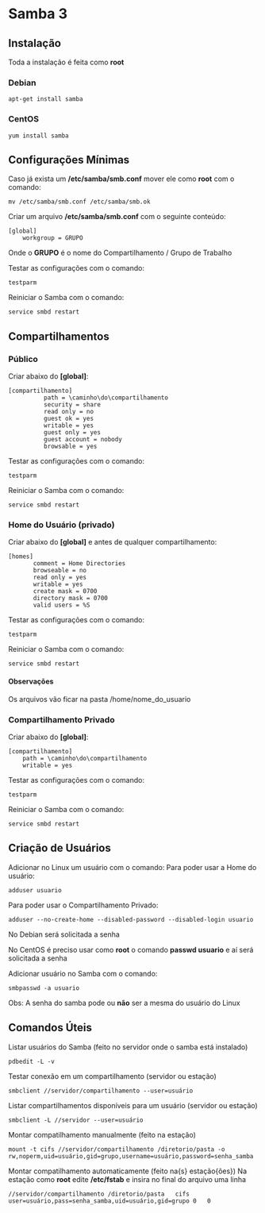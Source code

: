 # Samba 3

## Instalação
Toda a instalação é feita como **root**
### Debian
```apt-get install samba```
### CentOS
```yum install samba```
## Configurações Mínimas
Caso já exista um **/etc/samba/smb.conf** mover ele como **root** com o comando:

`mv /etc/samba/smb.conf /etc/samba/smb.ok`

Criar um arquivo **/etc/samba/smb.conf** com o seguinte conteúdo:
```
[global]
	workgroup = GRUPO
```
Onde o **GRUPO** é o nome do Compartilhamento / Grupo de Trabalho 

Testar as configurações com o comando:

`testparm`

Reiniciar o Samba com o comando:

`service smbd restart`
## Compartilhamentos
### Público

Criar abaixo do **[global]**:
``` 
[compartilhamento]
          path = \caminho\do\compartilhamento
          security = share
          read only = no
          guest ok = yes
          writable = yes
          guest only = yes
          guest account = nobody
          browsable = yes
```

Testar as configurações com o comando:

`testparm`

Reiniciar o Samba com o comando:

`service smbd restart`

### Home do Usuário (privado)

Criar abaixo do **[global]** e antes de qualquer compartilhamento:
```
[homes]
       comment = Home Directories
       browseable = no
       read only = yes
       writable = yes
       create mask = 0700
       directory mask = 0700
       valid users = %S
```

Testar as configurações com o comando:

`testparm`

Reiniciar o Samba com o comando:

`service smbd restart`

#### Observações
Os arquivos vão ficar na pasta /home/nome_do_usuario

### Compartilhamento Privado
Criar abaixo do **[global]**:
```
[compartilhamento]
	path = \caminho\do\compartilhamento
    writable = yes
```

Testar as configurações com o comando:

`testparm`

Reiniciar o Samba com o comando:

`service smbd restart`

## Criação de Usuários
Adicionar no Linux um usuário com o comando:
Para poder usar a Home do usuário:

`adduser usuario`

Para poder usar o Compartilhamento Privado:

`adduser --no-create-home --disabled-password --disabled-login usuario`

No Debian será solicitada a senha

No CentOS é preciso usar como **root** o comando **passwd usuario** e aí será solicitada a senha

Adicionar usuário no Samba com o comando:

`smbpasswd -a usuario`

Obs: A senha do samba pode ou **não** ser a mesma do usuário do Linux

## Comandos Úteis
Listar usuários do Samba (feito no servidor onde o samba está instalado)

`pdbedit -L -v`

Testar conexão em um compartilhamento (servidor ou estação) 

`smbclient //servidor/compartilhamento --user=usuário`

Listar compartilhamentos disponíveis para um usuário (servidor ou estação)

`smbclient -L //servidor --user=usuário`

Montar compatilhamento manualmente (feito na estação)

`mount -t cifs //servidor/compartilhamento /diretorio/pasta -o rw,noperm,uid=usuário,gid=grupo,username=usuário,password=senha_samba
`

Montar compatilhamento automaticamente (feito na{s} estação{ôes})
Na estação como **root** edite **/etc/fstab** e insira no final do arquivo uma linha

`//servidor/compartilhamento /diretorio/pasta	cifs	user=usuário,pass=senha_samba,uid=usuário,gid=grupo	0	0`

